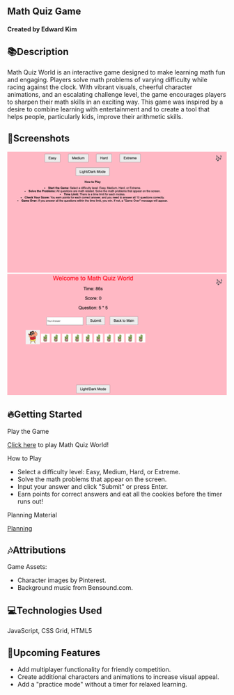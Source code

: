 ## Math Quiz Game
#### Created by Edward Kim

## 📚Description
Math Quiz World is an interactive game designed to make learning math fun and engaging. Players solve math problems of varying difficulty while racing against the clock. With vibrant visuals, cheerful character animations, and an escalating challenge level, the game encourages players to sharpen their math skills in an exciting way.
This game was inspired by a desire to combine learning with entertainment and to create a tool that helps people, particularly kids, improve their arithmetic skills.

## 📸Screenshots
![screenshot1](https://github.com/EdwardKim030391/Math-Quiz-Game-GA-Unit-1-Project/blob/main/image/mathquiz1.png)
![screenshot2](https://github.com/EdwardKim030391/Math-Quiz-Game-GA-Unit-1-Project/blob/main/image/mathquiz2.png)

## 🔥Getting Started
Play the Game

[Click here](https://edwardkim030391.github.io/Math-Quiz-Game-GA-Unit-1-Project/) to play Math Quiz World!

How to Play
* Select a difficulty level: Easy, Medium, Hard, or Extreme.
* Solve the math problems that appear on the screen.
* Input your answer and click "Submit" or press Enter.
* Earn points for correct answers and eat all the cookies before the timer runs out!

Planning Material

[Planning](https://docs.google.com/document/d/15DRTQYY4RrRAUtukrhEORhAzwKgc4XC7SXZ2d8hNqBw/edit?usp=sharing)

## 🎶Attributions
Game Assets:

* Character images by Pinterest.
* Background music from Bensound.com.

## 💻Technologies Used
JavaScript, CSS Grid, HTML5


## 🎉Upcoming Features
* Add multiplayer functionality for friendly competition.
* Create additional characters and animations to increase visual appeal.
* Add a "practice mode" without a timer for relaxed learning.

